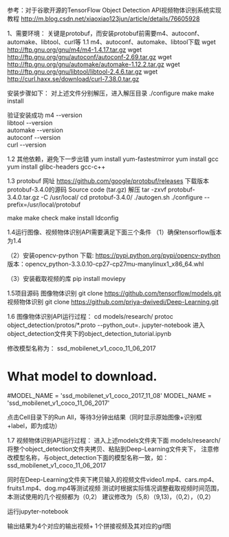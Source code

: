 参考：对于谷歌开源的TensorFlow Object Detection API视频物体识别系统实现教程
      http://m.blog.csdn.net/xiaoxiao123jun/article/details/76605928

1、需要环境：
关键是protobuf，而安装protobuf前需要m4、autoconf、automake、libtool、curl等
1.1 m4、autoconf、automake、libtool下载
wget http://ftp.gnu.org/gnu/m4/m4-1.4.17.tar.gz
wget http://ftp.gnu.org/gnu/autoconf/autoconf-2.69.tar.gz
wget http://ftp.gnu.org/gnu/automake/automake-1.12.2.tar.gz
wget http://ftp.gnu.org/gnu/libtool/libtool-2.4.6.tar.gz
wget http://curl.haxx.se/download/curl-7.38.0.tar.gz

安装步骤如下：
对上述文件分别解压，进入解压目录
./configure
make 
make install

验证安装成功
m4 --version  
libtool --version    
automake --version  
autoconf --version  
curl --version

1.2 其他依赖，避免下一步出错
yum install yum-fastestmirror
yum install gcc
yum install glibc-headers gcc-c++

1.3 protobuf
网址 https://github.com/google/protobuf/releases
下载版本 protobuf-3.4.0的源码 Source code (tar.gz)
解压 tar -zxvf protobuf-3.4.0.tar.gz -C /usr/local/
cd protobuf-3.4.0/
./autogen.sh
./configure --prefix=/usr/local/protobuf

make
make check
make install
ldconfig

1.4运行图像、视频物体识别API需要满足下面三个条件
（1）确保tensorflow版本为1.4

（2）安装opencv-python
下载: https://pypi.python.org/pypi/opencv-python
版本：opencv_python-3.3.0.10-cp27-cp27mu-manylinux1_x86_64.whl

（3）安装截取视频的库
pip install moviepy

1.5项目源码 
图像物体识别  git clone https://github.com/tensorflow/models.git  
视频物体识别  git clone https://github.com/priya-dwivedi/Deep-Learning.git

1.6 图像物体识别API运行过程：
cd models/research/
protoc object_detection/protos/*.proto --python_out=.
jupyter-notebook
进入 object_detection文件夹下的object_detection_tutorial.ipynb

修改模型名称为： ssd_mobilenet_v1_coco_11_06_2017
# What model to download.  
#MODEL_NAME = 'ssd_mobilenet_v1_coco_2017_11_08'
MODEL_NAME = 'ssd_mobilenet_v1_coco_11_06_2017'

点击Cell目录下的Run All，等待3分钟出结果（同时显示原始图像+识别框+label，即为成功）


1.7 视频物体识别API运行过程：
进入上述models文件夹下面 models/research/
将整个object_detection文件夹拷贝、粘贴到Deep-Learning文件夹下，
注意修改模型名称，与object_detection下面的模型名称一致，如：ssd_mobilenet_v1_coco_11_06_2017

同时在Deep-Learning文件夹下拷贝输入的视频文件video1.mp4、cars.mp4、fruits1.mp4、dog.mp4等测试视频
测试时根据实际情况调整截取视频时间范围，本测试使用的几个视频都为（0,2）
建议修改为（5,8）（9,13)，（0,2），（0,2）

运行jupyter-notebook

输出结果为4个对应的输出视频+ 1个拼接视频及其对应的gif图





